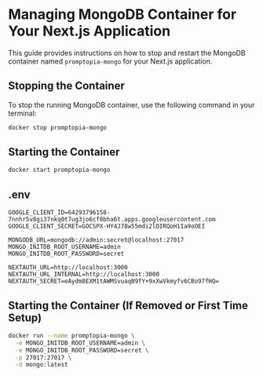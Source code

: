 # Managing MongoDB Container for Your Next.js Application

This guide provides instructions on how to stop and restart the MongoDB container named `promptopia-mongo` for your Next.js application.

## Stopping the Container

To stop the running MongoDB container, use the following command in your terminal:

```bash
docker stop promptopia-mongo
```

## Starting the Container

```bash
docker start promptopia-mongo

```

## .env

```dotenv
GOOGLE_CLIENT_ID=64293796158-7nnhr5v8gi37nkq0t7ug3jo6cf8bha6t.apps.googleusercontent.com
GOOGLE_CLIENT_SECRET=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

MONGODB_URL=mongodb://admin:secret@localhost:27017
MONGO_INITDB_ROOT_USERNAME=admin
MONGO_INITDB_ROOT_PASSWORD=secret

NEXTAUTH_URL=http://localhost:3000
NEXTAUTH_URL_INTERNAL=http://localhost:3000
NEXTAUTH_SECRET=eAydm8EXM1tAWMSvuaqB9fY+9xXwVkmyfv6CBo97fHQ=
```

## Starting the Container (If Removed or First Time Setup)

```bash
docker run --name promptopia-mongo \
  -e MONGO_INITDB_ROOT_USERNAME=admin \
  -e MONGO_INITDB_ROOT_PASSWORD=secret \
  -p 27017:27017 \
  -d mongo:latest
```